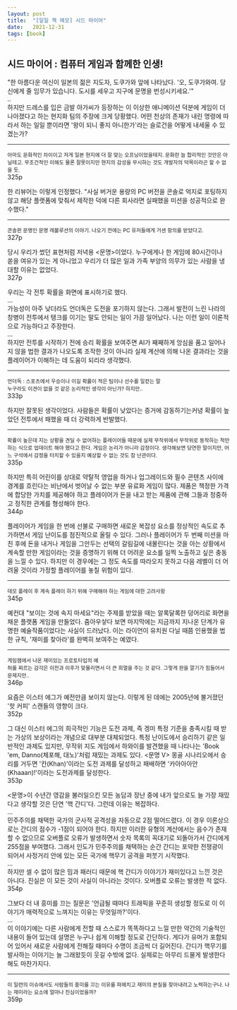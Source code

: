 ```yaml
---
layout: post
title:  "[일일 책 메모] 시드 마이어"
date:   2021-12-31
tags: [book]
---
```

## 시드 마이어 : 컴퓨터 게임과 함께한 인생!
"한 아름다운 여신이 일본의 젊은 지도자, 도쿠가와 앞에 나타났다. '오, 도쿠가와여. 당신에게 줄 임무가 있습니다. 도시를 세우고 지구에 문명을 번성시키세요.'"   
..   
하지만 드레스를 입은 금발 아가씨가 등장하는 이 이상한 애니메이션 덕분에 게임이 더 나아졌다고 하는 현지화 팀의 주장에 크게 당황했다. 어떤 천상의 존재가 내린 명령에 따라서 하는 일일 뿐이라면 '왕이 되니 좋지 아니한가'라는 슬로건을 어떻게 내세울 수 있겠는가?   
***   
<small>아마도 문화적인 차이이고 저게 일본 현지에 더 잘 맞는 오프닝이었을테지. 문화란 늘 합리적인 것만은 아닐테고. 무조건적인 이해도 물론 잘못이지만 현지의 감성을 무시하는 것도 개발자의 덕목이라곤 할 수 없을 듯.</small>   
325p

한 리뷰어는 이렇게 인정했다. "사실 버거운 용량의 PC 버전을 콘솔로 억지로 포팅하지 않고 해당 플랫폼에 맞춰서 제작한 덕에 다른 회사라면 실패했을 미션을 성공적으로 완수했다."   
***   
<small>콘솔판 문명인 문명 레볼루션의 이야기. 나오기 전에는 PC 유저들에게 거센 항의를 받았다고.</small>   
327p

당시 우리가 썼던 표현처럼 저녁용 <문명>이었다. 누구에게나 한 게임에 80시간이나 쏟을 여유가 있는 게 아니었고 우리가 더 많은 일과 가족 부양의 의무가 있는 사람을 냉대할 이유는 없었다.   
327p

우리는 각 전투 확률을 화면에 표시하기로 했다.   
...   
가능성이 아주 낮더라도 언더독은 도전을 포기하지 않는다. 그래서 발전이 느린 나라의 창병이 전투에서 탱크를 이기는 말도 안되는 일이 가끔 일어났다. 나는 이런 일이 이론적으로 가능하다고 주장한다.   
...   
하지만 전투를 시작하기 전에 승리 확률을 보여주면 AI가 째째하게 앙심을 품고 일어나지 않을 법한 결과가 나오도록 조작한 것이 아니라 실제 계산에 의해 나온 결과라는 것을 플레이어가 이해하는 데 도움이 되리라 생각했다.   
***   
<small>언더독 : 스포츠에서 우승이나 이길 확률이 적은 팀이나 선수를 일컫는 말</small>   
<small>누구라도 이견이 없을 것 같은 논리적인 생각이 아닌가? 하지만..</small>   
333p

하지만 잘못된 생각이었다. 사람들은 확률이 낮았다는 증거에 감동하기는커녕 확률이 높았던 전투에서 패했을 때 더 강력하게 반발했다.   
***   
<small>확률이 높은데 지는 상황을 견딜 수 없어하는 플레이어들 때문에 실제 무작위에서 무작위로 동작하는 척만 하는 식으로 업데이트 해야 했다고 한다. 게임은 논리가 아니라 감정이다. 생각해보면 당연한 말이지만, 어느 구석에서 감정을 터치할 수 있을지 예상할 수 없는 것도 참 난관이다.</small>   
335p   

하지만 특히 어린이를 상대로 약탈적 영업을 하거나 업그레이드와 필수 콘텐츠 사이에 경계를 흐린다는 비난에서 벗어날 수 없는 부분 유료화 게임이 많다. 제품은 책정한 가격에 합당한 가치를 제공해야 하고 플레이어가 돈을 내고 받는 제품에 관해 그들과 정중하고 정직한 관계를 형성해야 한다.   
344p

플레이어가 게임을 한 번에 선불로 구매하면 새로운 복잡성 요소를 정상적인 속도로 추가하면서 게임 난이도를 점진적으로 올릴 수 있다. 그러나 플레이어가 두 번째 미션을 마친 후에 돈을 내거나 게임을 그만두는 선택의 갈림길에 내몰린다는 것을 아는 상황에서 계속할 만한 게임이라는 것을 증명하기 위해 더 어려운 요소를 일찍 노출하고 싶은 충동을 느낄 수 있다. 하지만 이 경우에는 그 정도 속도를 따라오지 못하고 다음 레벨이 더 어려울 것이라 가정할 플레이어를 놓칠 위험이 있다.   
***   
<small>데모 플레이 후 계속 플레이 하기 위해 구매해야 하는 게임에 대한 고려사항</small>   
345p

예컨대 "보이는 것에 속지 마세요"라는 주제를 받았을 때는 알록달록한 덩어리로 화면을 채운 플랫폼 게임을 만들었다. 줌아우샇다 보면 마지막에는 지금까지 지나온 단계가 유명한 예술작품이었다는 사실이 드러났다. 이는 라이언이 유치원 다닐 때쯤 인용했을 법한 규칙, '재미를 찾아라'를 완벽히 보여주는 예였다.   
***   
<small>게임잼에서 나온 재미있는 프로토타입의 예</small>   
<small>허를 찌르는 감각은 이전과 이후가 맞물리면서 더 큰 희열을 주는 것 같다. 그렇게 판을 깔기가 힘들어서 문제지만..</small>   
346p

요즘은 이스터 에그가 예전만큼 보이지 않는다. 이렇게 된 데에는 2005년에 불거졌던 '핫 커피' 스캔들의 영향이 크다.   
352p

그 대신 이스터 에그의 희극적인 기능은 도전 과제, 즉 겡미 특정 기준을 충족시킬 때 받는 가상의 보상이라는 개념으로 대부분 대체되었다. 특정 난이도에서 승리하기 같은 일반적인 과제도 있지만, 무작위 지도 게임에서 하와이를 발견했을 때 나타나는 'Book 'em, Danno(체포해, 대노)'처럼 재밌는 과제도 있다. <문명 V> 몽골 시나리오에서 승리를 거두면 '칸(Khan)'이라는 도전 과제를 달성하고 패배하면 '카아아아안(Khaaan)!'이라는 도전과제를 달성한다.   
353p

<문명>이 수년간 영감을 불러일으킨 모든 농담과 장난 중에 내가 앞으로도 늘 가장 재밌다고 생각할 것은 단연 '핵 간디'다. 그런데 이유는 복잡하다.   
...   
민주주의를 채택한 국가의 군사적 공격성을 자동으로 2점 떨어드렸다. 이 경우 이론상으로는 간디의 점수가 -1점이 되어야 한다. 하지만 이러한 유형의 계산에서는 음수가 존재할 수 없으므로 오버플로 오류가 발생하면서 숫자 목록의 꼭대기로 되돌아가서 간디에게 255점을 부여했다. 그래서 인도가 민주주의를 채택하는 순간 간디는 포악한 전쟁광이 되어서 사정거리 안에 있는 모든 국가에 핵무기 공격을 퍼붓기 시작했다.   
...   
하지만 셀 수 없이 많은 밈과 패러디 때문에 핵 간디가 이야기가 재미있다고 느낀 것은 아니다. 진실은 이 모든 것이 사실이 아니라는 것이다. 오버플로 오류는 발생한 적 없다.   
354p

그보다 더 내 흥미를 끄는 질문은 '언급될 때마다 트래픽을 꾸준히 생성할 정도로 이 이야기가 매력적으로 느껴지는 이유는 무엇일까?'이다.   
...   
이 이야기에는 다른 사람에게 전할 때 스스로가 똑똑하다고 느낄 만한 약간의 기술적인 내용이 들어 있는데 설명은 누구나 쉽게 이해할 정도로 간단하다. 게다가 유머가 포함되어 있어서 새로운 사람에게 전해질 때마다 수명이 조금씩 더 길어진다. 간디가 핵무기를 발사하는 이야기는 늘 그래왔듯이 웃길 수밖에 없다. 실제로는 아무리 드물게 발생한다 해도 마찬가지다.   
***   
<small>이 일련의 이슈에서도 사람들의 흥미를 끄는 이유를 파헤치고 재미의 본질을 찾아내려고 노력하는구나. 나는 재미라는 요소에 얼마나 진심이었을까?</small>   
359p